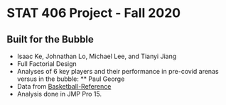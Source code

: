 # STAT 406 Project - Fall 2020
## Built for the Bubble
* Isaac Ke, Johnathan Lo, Michael Lee, and Tianyi Jiang
* Full Factorial Design  
* Analyses of 6 key players and their performance in pre-covid arenas versus in the bubble:
** Paul George  
* Data from [Basketball-Reference](https://www.basketball-reference.com/ "Basketball Reference")
* Analysis done in JMP Pro 15.
